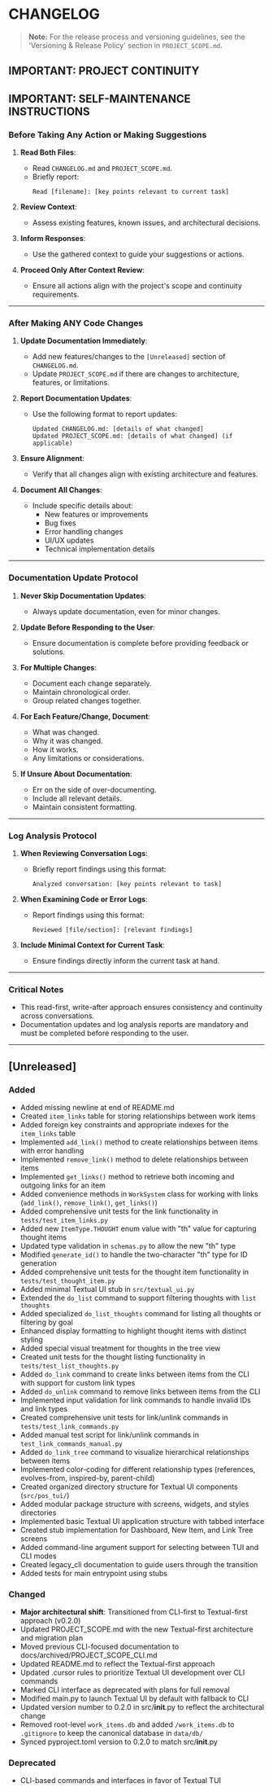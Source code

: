 # CHANGELOG

> **Note:** For the release process and versioning guidelines, see the 'Versioning & Release Policy' section in `PROJECT_SCOPE.md`.

## **IMPORTANT: PROJECT CONTINUITY**  


## **IMPORTANT: SELF-MAINTENANCE INSTRUCTIONS**

### **Before Taking Any Action or Making Suggestions**  
1. **Read Both Files**:  
   - Read `CHANGELOG.md` and `PROJECT_SCOPE.md`.  
   - Briefly report:  
     ```
     Read [filename]: [key points relevant to current task]
     ```

2. **Review Context**:  
   - Assess existing features, known issues, and architectural decisions.

3. **Inform Responses**:  
   - Use the gathered context to guide your suggestions or actions.

4. **Proceed Only After Context Review**:  
   - Ensure all actions align with the project's scope and continuity requirements.

---

### **After Making ANY Code Changes**  
1. **Update Documentation Immediately**:  
   - Add new features/changes to the `[Unreleased]` section of `CHANGELOG.md`.  
   - Update `PROJECT_SCOPE.md` if there are changes to architecture, features, or limitations.

2. **Report Documentation Updates**:  
   - Use the following format to report updates:  
     ```
     Updated CHANGELOG.md: [details of what changed]  
     Updated PROJECT_SCOPE.md: [details of what changed] (if applicable)
     ```

3. **Ensure Alignment**:  
   - Verify that all changes align with existing architecture and features.

4. **Document All Changes**:  
   - Include specific details about:
     - New features or improvements
     - Bug fixes
     - Error handling changes
     - UI/UX updates
     - Technical implementation details

---

### **Documentation Update Protocol**
1. **Never Skip Documentation Updates**:  
   - Always update documentation, even for minor changes.

2. **Update Before Responding to the User**:  
   - Ensure documentation is complete before providing feedback or solutions.

3. **For Multiple Changes**:
   - Document each change separately.
   - Maintain chronological order.
   - Group related changes together.

4. **For Each Feature/Change, Document**:
   - What was changed.
   - Why it was changed.
   - How it works.
   - Any limitations or considerations.

5. **If Unsure About Documentation**:
   - Err on the side of over-documenting.
   - Include all relevant details.
   - Maintain consistent formatting.

---

### **Log Analysis Protocol**
1. **When Reviewing Conversation Logs**:
   - Briefly report findings using this format:  
     ```
     Analyzed conversation: [key points relevant to task]
     ```

2. **When Examining Code or Error Logs**:
   - Report findings using this format:  
     ```
     Reviewed [file/section]: [relevant findings]
     ```

3. **Include Minimal Context for Current Task**:
   - Ensure findings directly inform the current task at hand.

---

### **Critical Notes**
- This read-first, write-after approach ensures consistency and continuity across conversations.
- Documentation updates and log analysis reports are mandatory and must be completed before responding to the user.

---

## [Unreleased]

### Added
- Added missing newline at end of README.md
- Created `item_links` table for storing relationships between work items
- Added foreign key constraints and appropriate indexes for the `item_links` table
- Implemented `add_link()` method to create relationships between items with error handling
- Implemented `remove_link()` method to delete relationships between items
- Implemented `get_links()` method to retrieve both incoming and outgoing links for an item
- Added convenience methods in `WorkSystem` class for working with links (`add_link()`, `remove_link()`, `get_links()`)
- Added comprehensive unit tests for the link functionality in `tests/test_item_links.py`
- Added new `ItemType.THOUGHT` enum value with "th" value for capturing thought items
- Updated type validation in `schemas.py` to allow the new "th" type
- Modified `generate_id()` to handle the two-character "th" type for ID generation
- Added comprehensive unit tests for the thought item functionality in `tests/test_thought_item.py`
- Added minimal Textual UI stub in `src/textual_ui.py`
- Extended the `do_list` command to support filtering thoughts with `list thoughts`
- Added specialized `do_list_thoughts` command for listing all thoughts or filtering by goal
- Enhanced display formatting to highlight thought items with distinct styling
- Added special visual treatment for thoughts in the tree view
- Created unit tests for the thought listing functionality in `tests/test_list_thoughts.py`
- Added `do_link` command to create links between items from the CLI with support for custom link types
- Added `do_unlink` command to remove links between items from the CLI
- Implemented input validation for link commands to handle invalid IDs and link types
- Created comprehensive unit tests for link/unlink commands in `tests/test_link_commands.py`
- Added manual test script for link/unlink commands in `test_link_commands_manual.py`
- Added `do_link_tree` command to visualize hierarchical relationships between items
- Implemented color-coding for different relationship types (references, evolves-from, inspired-by, parent-child)
- Created organized directory structure for Textual UI components (`src/pos_tui/`)
- Added modular package structure with screens, widgets, and styles directories
- Implemented basic Textual UI application structure with tabbed interface
- Created stub implementation for Dashboard, New Item, and Link Tree screens
- Added command-line argument support for selecting between TUI and CLI modes
- Created legacy_cli documentation to guide users through the transition
- Added tests for main entrypoint using stubs

### Changed
- **Major architectural shift**: Transitioned from CLI-first to Textual-first approach (v0.2.0)
- Updated PROJECT_SCOPE.md with the new Textual-first architecture and migration plan
- Moved previous CLI-focused documentation to docs/archived/PROJECT_SCOPE_CLI.md
- Updated README.md to reflect the Textual-first approach
- Updated .cursor rules to prioritize Textual UI development over CLI commands
- Marked CLI interface as deprecated with plans for full removal
- Modified main.py to launch Textual UI by default with fallback to CLI
- Updated version number to 0.2.0 in src/__init__.py to reflect the architectural change
- Removed root-level `work_items.db` and added `/work_items.db` to `.gitignore` to keep the canonical database in `data/db/`
- Synced pyproject.toml version to 0.2.0 to match src/__init__.py


### Deprecated
- CLI-based commands and interfaces in favor of Textual TUI
